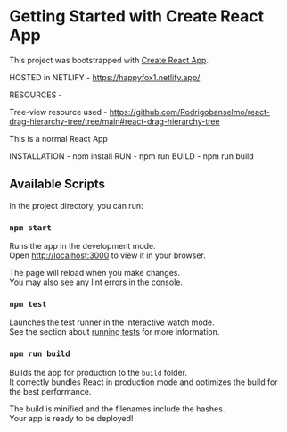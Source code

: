 # Getting Started with Create React App

This project was bootstrapped with [Create React App](https://github.com/facebook/create-react-app).

HOSTED in NETLIFY - https://happyfox1.netlify.app/

RESOURCES -

Tree-view resource used - https://github.com/Rodrigobanselmo/react-drag-hierarchy-tree/tree/main#react-drag-hierarchy-tree

This is a normal React App

INSTALLATION - npm install
RUN - npm run
BUILD - npm run build

## Available Scripts

In the project directory, you can run:

### `npm start`

Runs the app in the development mode.\
Open [http://localhost:3000](http://localhost:3000) to view it in your browser.

The page will reload when you make changes.\
You may also see any lint errors in the console.

### `npm test`

Launches the test runner in the interactive watch mode.\
See the section about [running tests](https://facebook.github.io/create-react-app/docs/running-tests) for more information.

### `npm run build`

Builds the app for production to the `build` folder.\
It correctly bundles React in production mode and optimizes the build for the best performance.

The build is minified and the filenames include the hashes.\
Your app is ready to be deployed!
